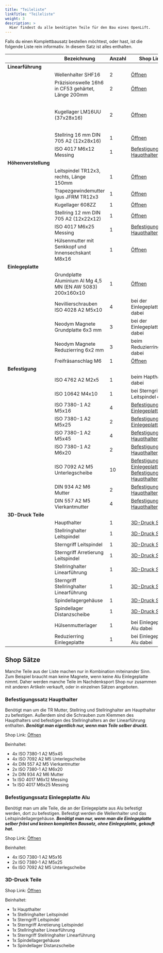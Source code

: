 ```yaml
---
title: "Teileliste"
linkTitle: "Teileliste"
weight: 3
description: >
  Hier findest du alle benötigten Teile für den Bau eines OpenLift.
---
```


Falls du einen Komplettbausatz bestellen möchtest, oder hast, ist die folgende Liste rein informativ. In diesem Satz ist alles enthalten.

|  | Bezeichnung | Anzahl | Shop Link | Bemerkung |
| -|------------ | ------ | --------- | --------- | 
| **Linearführung** | | | | |
| | Wellenhalter SHF16 | 2 | [Öffnen](https://nachdenksport.de/product/shf16-wellenhalter-2-stueck/) | |
| | Präzisionswelle 16h6 in CF53 gehärtet, Länge 200mm | 2 | [Öffnen](https://nachdenksport.de/product/praezisionswelle-16h6-200mm-2-stueck/) | |
| | Kugellager LM16UU (37x28x16) | 2 | [Öffnen](https://nachdenksport.de/product/kugellager-lm16uu-16x28x37-2-stueck/) | **WICHTIG** Maß beachten! Es gibt unterschiedliche LM16 |
| | Stellring 16 mm DIN 705 A2 (12x28x16) | 1 | [Öffnen](https://nachdenksport.de/product/stellring-16-mm-din-705-a2-edelstahl/) | |
| | ISO 4017 M6x12 Messing | 1 | [Befestigungssatz Haupthalter](#befestigungssatz-haupthalter) | |
| **Höhenverstellung** | | | | |
| | Leitspindel TR12x3, rechts, Länge 150mm | 1 | [Öffnen](https://nachdenksport.de/product/leitspindel-tr12x3-150mm-einbaufertig/) | **Bearbeitet** |
| | Trapezgewindemutter Igus JFRM TR12x3 | 1 | [Öffnen](https://nachdenksport.de/product/igus-trapezgewindemutter-jfrm-tr12x3/) | |
| | Kugellager 608ZZ | 1 | [Öffnen](https://nachdenksport.de/product/kugellager-608zz/) | |
| | Stellring 12 mm DIN 705 A2 (12x22x12) | 1 | [Öffnen](https://nachdenksport.de/product/stellring-12-mm-din-705-a2-edelstahl/) | |
| | ISO 4017 M6x25 Messing | 1 | [Befestigungssatz Haupthalter](#befestigungssatz-haupthalter) | |
| | Hülsenmutter mit Senkkopf und Innensechskant M8x16 | 1 | [Öffnen](https://nachdenksport.de/product/huelsenmuttern-a1-m8x16/) | |
| **Einlegeplatte** | | | | |
| | Grundplatte Aluminium Al Mg 4,5 MN (EN AW 5083) 200x160x10 | 1 | [Öffnen](https://nachdenksport.de/product/einlegeplatte-aluminium/) | **Bearbeitet** |
| | Nevillierschrauben ISO 4028 A2 M5x10 | 4 | bei der Einlegeplatte dabei | |
| | Neodym Magnete Grundplatte 6x3 mm | 3 | bei der Einlegeplatte dabei | |
| | Neodym Magnete Reduzierring 6x2 mm | 3 | beim Reduzierring dabei | |
| | Freifräsanschlag M6 | 1 | [Öffnen](https://nachdenksport.de/product/freifraesanschlag-m6/) | |
| **Befestigung** | | | | |
| | ISO 4762 A2 M2x5 | 1 | beim Hapthalter dabei | |
| | ISO 10642 M4x10 | 1 | bei Sterngriff Leitspindel dabei | |
| | ISO 7380-1 A2 M5x16 | 4 | [Befestigungssatz Einlegeplatte Alu](#befestigungssatz-einlegeplatte-alu) | |
| | ISO 7380-1 A2 M5x25 | 2 | [Befestigungssatz Einlegeplatte Alu](#befestigungssatz-einlegeplatte-alu) | |
| | ISO 7380-1 A2 M5x45 | 4 | [Befestigungssatz Haupthalter](#befestigungssatz-haupthalter) | |
| | ISO 7380-1 A2 M6x20 | 2 | [Befestigungssatz Haupthalter](#befestigungssatz-haupthalter) | |
| | ISO 7092 A2 M5 Unterlegscheibe | 10 | [Befestigungssatz Einlegeplatte Alu](#befestigungssatz-einlegeplatte-alu), [Befestigungssatz Haupthalter](#befestigungssatz-haupthalter) | |
| | DIN 934 A2 M6 Mutter | 2 | [Befestigungssatz Haupthalter](#befestigungssatz-haupthalter) | |
| | DIN 557 A2 M5 Vierkantmutter | 4 | [Befestigungssatz Haupthalter](#befestigungssatz-haupthalter) | |
| **3D-Druck Teile** | | | | |
| | Haupthalter | 1 | [3D-Druck Satz](#3d-druck-teile) | [STL Datei](https://github.com/nachdenksport/openlift/blob/main/STL/Haupthalter.stl) |
| | Stellringhalter Leitspindel | 1 | [3D-Druck Satz](#3d-druck-teile) | [STL Datei](https://github.com/nachdenksport/openlift/blob/main/STL/StellringHalter.stl) |
| | Sterngriff Leitspindel | 1 | [3D-Druck Satz](#3d-druck-teile) | [STL Datei](https://github.com/nachdenksport/openlift/blob/main/STL/LeitspindelSterngriff.stl) |
| | Sterngriff Arretierung Leitspindel | 1 | [3D-Druck Satz](#3d-druck-teile) | [STL Datei](https://github.com/nachdenksport/openlift/blob/main/STL/Sterngriff.stl) |
| | Stellringhalter Linearführung | 1 | [3D-Druck Satz](#3d-druck-teile) | [STL Datei](https://github.com/nachdenksport/openlift/blob/main/STL/StellringHalterLinearfuehrung.stl) |
| | Sterngriff Stellringhalter Linearführung | 1 | [3D-Druck Satz](#3d-druck-teile) | [STL Datei](https://github.com/nachdenksport/openlift/blob/main/STL/KleinerSterngriff.stl) |
| | Spindellagergehäuse | 1 | [3D-Druck Satz](#3d-druck-teile) | [STL Datei](https://github.com/nachdenksport/openlift/blob/main/STL/Spindellagerhalter.stl) |
| | Spindellager Distanzscheibe | 1 | [3D-Druck Satz](#3d-druck-teile) | [STL Datei](https://github.com/nachdenksport/openlift/blob/main/STL/SpindellagerhalterLagerSpacer.stl) |
| | Hülsenmutterlager | 1 | bei Einlegeplatte Alu dabei | [STL Datei](https://github.com/nachdenksport/openlift/blob/main/STL/HuelsenmutterLager.stl) |
| | Reduzierring Einlegeplatte | 1 | bei Einlegeplatte Alu dabei | [STL Datei](https://github.com/nachdenksport/openlift/blob/main/STL/Reduzierring.stl) |


## Shop Sätze

Manche Teile aus der Liste machen nur in Kombination miteinander Sinn. Zum Beispiel braucht man keine Magnete, wenn keine Alu Einlegeplatte nimmt. Daher werden manche Teile im Nachdenksport Shop nur zusammen mit anderen Artikeln verkauft, oder in einzelnen Sätzen angeboten.

### Befestigungssatz Haupthalter

Benötigt man um die TR Mutter, Stellring und Stellringhalter am Haupthalter zu befestigen. Außerdem sind die Schrauben zum Klemmen des Haupthalters und befestigen des Stellringhalters an der Linearführung enthalten. ***Benötigt man eigentlich nur, wenn man Teile selber druckt.***

Shop Link: [Öffnen](https://nachdenksport.de/product/befestigungssatz-haupthalter/)

Beinhaltet:

* 4x ISO 7380-1 A2 M5x45
* 4x ISO 7092 A2 M5 Unterlegscheibe
* 4x DIN 557 A2 M5 Vierkantmutter
* 2x ISO 7380-1 A2 M6x20
* 2x DIN 934 A2 M6 Mutter
* 1x ISO 4017 M6x12 Messing
* 1x ISO 4017 M6x25 Messing

### Befestigungssatz Einlegeplatte Alu

Benötigt man um alle Teile, die an der Einlegeplatte aus Alu befestigt werden, dort zu befestigen. Befestigt werden die Wellenhalter und das Leitspindellagergehäuse. ***Benötigt man nur, wenn man die Einlegeplatte selber fräst und keinen kompletten Bausatz, ohne Einlegeplatte, gekauft hat.***

Shop Link: [Öffnen](https://nachdenksport.de/product/befestigungssatz-einlegeplatte/)

Beinhaltet:

* 4x ISO 7380-1 A2 M5x16
* 2x ISO 7380-1 A2 M5x25
* 6x ISO 7092 A2 M5 Unterlegscheibe

### 3D-Druck Teile

Shop Link: [Öffnen](https://nachdenksport.de/product/satz-3d-gedruckte-teile-petg/)

Beinhaltet:

* 1x Haupthalter
* 1x Stellringhalter Leitspindel
* 1x Sterngriff Leitspindel
* 1x Sterngriff Arretierung Leitspindel
* 1x Stellringhalter Linearführung
* 1x Sterngriff Stellringhalter Linearführung
* 1x Spindellagergehäuse
* 1x Spindellager Distanzscheibe
